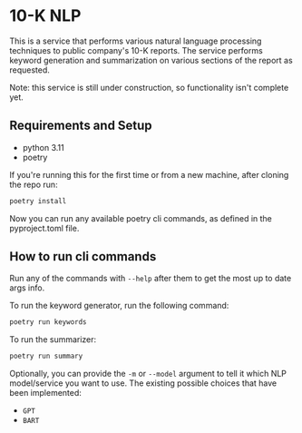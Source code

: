 # 10-K NLP

This is a service that performs various natural language processing techniques to public company's 10-K reports. The service performs keyword generation and summarization on various sections of the report as requested.

Note: this service is still under construction, so functionality isn't complete yet.

## Requirements and Setup

- python 3.11
- poetry

If you're running this for the first time or from a new machine, after cloning the repo run:

```bash
poetry install
```

Now you can run any available poetry cli commands, as defined in the pyproject.toml file.

## How to run cli commands

Run any of the commands with `--help` after them to get the most up to date args info.

To run the keyword generator, run the following command:

```bash
poetry run keywords
```

To run the summarizer:

```bash
poetry run summary
```

Optionally, you can provide the `-m` or `--model` argument to tell it which NLP model/service you want to use. The existing possible choices that have been implemented:

- `GPT`
- `BART`
